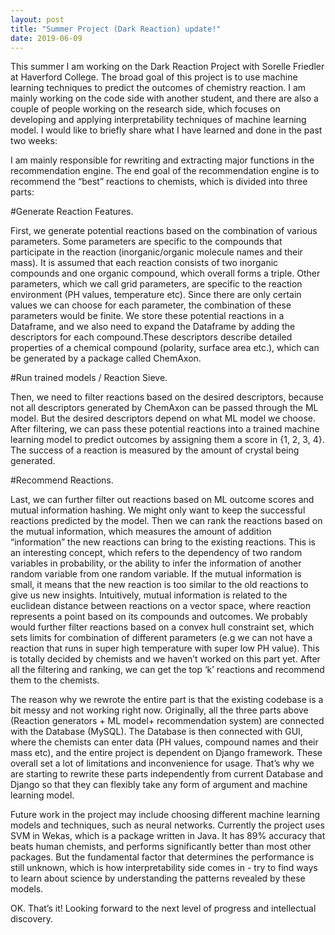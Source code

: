 ```yaml
---
layout: post
title: "Summer Project (Dark Reaction) update!"
date: 2019-06-09
---
```


This summer I am working on the Dark Reaction Project with Sorelle Friedler at Haverford College. The broad goal of this project is to use machine learning techniques to predict the outcomes of chemistry reaction. I am mainly working on the code side with another student, and there are also a couple of people working on the research side, which focuses on developing and applying interpretability techniques of machine learning model. I would like to briefly share what I have learned and done in the past two weeks:

I am mainly responsible for rewriting and extracting major functions in the recommendation engine. The end goal of the recommendation engine is to recommend the “best” reactions to chemists, which is divided into three parts:


#Generate Reaction Features.

First, we generate potential reactions based on the combination of various parameters. Some parameters are specific to the compounds that participate in the reaction (inorganic/organic molecule names and their mass). It is assumed that each reaction consists of two inorganic compounds and one organic compound, which overall forms a triple. Other parameters, which we call grid parameters, are specific to the reaction environment (PH values, temperature etc). Since there are only certain values we can choose for each parameter, the combination of these parameters would be finite. We store these potential reactions in a Dataframe, and we also need to expand the Dataframe by adding the descriptors for each compound.These descriptors describe detailed properties of a chemical compound (polarity, surface area etc.), which can be generated by a package called ChemAxon.

#Run trained models / Reaction Sieve.

Then, we need to filter reactions based on the desired descriptors, because not all descriptors generated by ChemAxon can be passed through the ML model. But the desired descriptors depend on what ML model we choose. After filtering, we can pass these potential reactions into a trained machine learning model to predict outcomes by assigning them a score in {1, 2, 3, 4}. The success of a reaction is measured by the amount of crystal being generated.  

#Recommend Reactions.

Last, we can further filter out reactions based on ML outcome scores and mutual information hashing. We might only want to keep the successful reactions predicted by the model. Then we can rank the reactions based on the mutual information, which measures the amount of addition “information” the new reactions can bring to the existing reactions. This is an interesting concept, which refers to the dependency of two random variables in probability, or the ability to infer the information of another random variable from one random variable.  If the mutual information is small, it means that the new reaction is too similar to the old reactions to give us new insights. Intuitively, mutual information is related to the euclidean distance between reactions on a vector space, where reaction represents a point based on its compounds and outcomes. We probably would further filter reactions based on a convex hull constraint set, which sets limits for combination of different parameters (e.g we can not have a reaction that runs in super high temperature with super low PH value). This is totally decided by chemists and we haven’t worked on this part yet. After all the filtering and ranking, we can get the top ‘k’ reactions and recommend them to the chemists.

The reason why we rewrote the entire part is that the existing codebase is a bit messy and not working right now. Originally, all the three parts above (Reaction generators + ML model+ recommendation system) are connected with the Database (MySQL). The Database is then connected with GUI, where the chemists can enter data (PH values, compound names and their mass etc), and the entire project is dependent on Django framework. These overall set a lot of limitations and inconvenience for usage. That’s why we are starting to rewrite these parts independently from current Database and Django so that they can flexibly take any form of argument and machine learning model.

Future work in the project may include choosing different machine learning models and techniques, such as neural networks. Currently the project uses SVM in Wekas, which is a package written in Java. It has 89% accuracy that beats human chemists, and performs significantly better than most other packages. But the fundamental factor that determines the performance is still unknown, which is how interpretability side comes in - try to find ways to learn about science by understanding the patterns revealed by these models.

OK. That’s it! Looking forward to the next level of progress and intellectual discovery.
